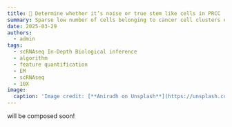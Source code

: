 ```yaml
---
title: 🧬 Determine whether it’s noise or true stem like cells in PRCC
summary: Sparse low number of cells belonging to cancer cell clusters exist in non-treated sample. Are they noise or artifact due to inperfection of integration algorithm or are they true stem like cells prediposted to be prone to tumorogenesis?  
date: 2025-03-29
authors:
  - admin
tags:
  - scRNAseq In-Depth Biological inference
  - algorithm
  - feature quantification
  - EM
  - scRNAseq
  - 10X
image:
  caption: 'Image credit: [**Anirudh on Unsplash**](https://unsplash.com)'
---
```


will be composed soon!

